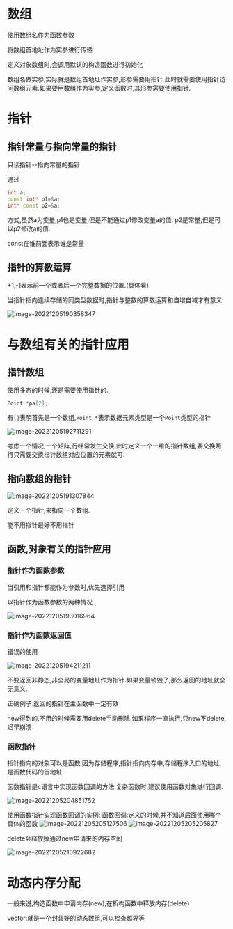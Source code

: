 # 数组

使用数组名作为函数参数

将数组首地址作为实参进行传递

定义对象数组时,会调用默认的构造函数进行初始化



 数组名做实参,实际就是数组首地址作实参,形参需要用指针.此时就需要使用指针访问数组元素.如果要用数组作为实参,定义函数时,其形参需要使用指针.

# 指针

## 指针常量与指向常量的指针

只读指针--指向常量的指针

通过
``` c++
int a;
const int* p1=&a;
int* const p2=&a;
```
方式,虽然a为变量,p1也是变量,但是不能通过p1修改变量a的值.
p2是常量,但是可以p2修改a的值.

const在谁前面表示谁是常量

## 指针的算数运算
+1,-1表示前一个或者后一个完整数据的位置.(具体看)

当指针指向连续存储的同类型数据时,指针与整数的算数运算和自增自减才有意义

![image-20221205190358347](https://qingbin.oss-cn-chengdu.aliyuncs.com/img/2022/20221205190359.png)

# 与数组有关的指针应用

## 指针数组

使用多态的时候,还是需要使用指针的.

``` c++
Point *pa[2];
```

有`[]`表明首先是一个数组,`Point *`表示数据元素类型是一个`Point`类型的指针

![image-20221205192711291](https://qingbin.oss-cn-chengdu.aliyuncs.com/img/2022/20221205192712.png)

考虑一个情况,一个矩阵,行经常发生交换.此时定义一个一维的指针数组,要交换两行只需要交换指针数组对应位置的元素就可.

## 指向数组的指针

![image-20221205191307844](https://qingbin.oss-cn-chengdu.aliyuncs.com/img/2022/20221205191309.png)

定义一个指针,来指向一个数组.



能不用指针最好不用指针

## 函数,对象有关的指针应用

### 指针作为函数参数

当引用和指针都能作为参数时,优先选择引用

以指针作为函数参数的两种情况

![image-20221205193016964](https://qingbin.oss-cn-chengdu.aliyuncs.com/img/2022/20221205193018.png)

### 指针作为函数返回值

错误的使用

![image-20221205194211211](https://qingbin.oss-cn-chengdu.aliyuncs.com/img/2022/20221205194212.png)

不要返回非静态,非全局的变量地址作为指针.如果变量销毁了,那么返回的地址就全无意义.

正确例子:返回的指针在主函数中一定有效



new得到的,不用的时候需要用delete手动删除.如果程序一直执行,只new不delete,迟早崩溃



### 函数指针

指针指向的对象可以是函数,因为存储程序,指针指向内存中,存储程序入口的地址,是函数代码的首地址.

函数指针是c语言中实现函数回调的方法.复杂函数时,建议使用函数对象进行回调.

![image-20221205204851752](https://qingbin.oss-cn-chengdu.aliyuncs.com/img/2022/20221205204853.png)

使用函数指针实现函数回调的实例:
函数回调:定义的时候,并不知道后面使用哪个具体的函数
 ![image-20221205205127506](https://qingbin.oss-cn-chengdu.aliyuncs.com/img/2022/20221205205128.png)
![image-20221205205205827](https://qingbin.oss-cn-chengdu.aliyuncs.com/img/2022/20221205205207.png)

delete会释放掉通过new申请来的内存空间

![image-20221205210922682](https://qingbin.oss-cn-chengdu.aliyuncs.com/img/2022/20221205210924.png)

# 动态内存分配

一般来说,构造函数中申请内存(new),在析构函数中释放内存(delete)

vector:就是一个封装好的动态数组,可以检查越界等
